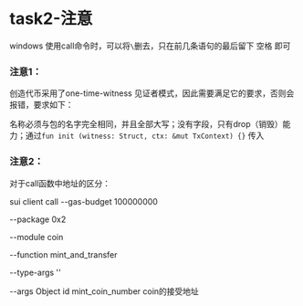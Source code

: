 # task2-注意

windows 使用call命令时，可以将`\`删去，只在前几条语句的最后留下 空格 即可

### **注意1**：

创造代币采用了one-time-witness 见证者模式，因此需要满足它的要求，否则会报错，要求如下：

名称必须与包的名字完全相同，并且全部大写；没有字段，只有drop（销毁）能力；通过`fun init (witness: Struct, ctx: &mut TxContext) {}` 传入

### 注意2：

对于call函数中地址的区分：

sui client call --gas-budget 100000000 

--package 0x2 

--module coin 

--function mint_and_transfer 

--type-args '<TreasuryCap>' 

--args Object id mint_coin_number  coin的接受地址